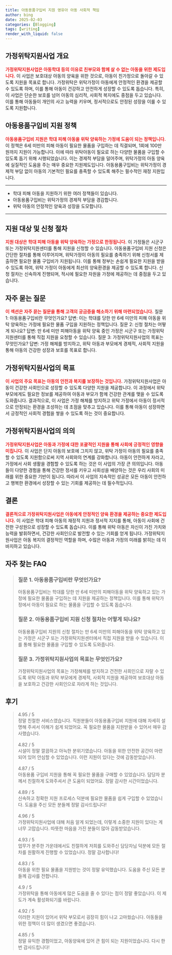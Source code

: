 ```yaml
---
title: 아동용품구입비 지원 영유아 아동 사회적 책임
author: bing
date: 2025-02-03
categories: [Blogging]
tags: [writing]
render_with_liquid: false
---
```



<h2 id='가정위탁지원사업 개요'>가정위탁지원사업 개요</h2>

<p><b><span style="color: #ee2323;">가정위탁지원사업은 아동학대 등의 이유로 친부모와 함께 살 수 없는 아동을 위한 제도입니다.</span></b> 이 사업은 보호대상 아동의 양육을 위한 것으로, 아동이 친가정으로 돌아갈 수 있도록 지원을 목표로 합니다. 가정위탁은 위탁가정이 아동에게 안정적인 환경을 제공할 수 있도록 하며, 이를 통해 아동이 건강하고 안전하게 성장할 수 있도록 돕습니다. 특히, 이 사업은 단순한 보호를 넘어 아동의 심리적, 사회적 복지에도 중점을 두고 있습니다. 이를 통해 아동들이 개인의 사고 능력을 키우며, 정서적으로도 안정된 성장을 이룰 수 있도록 지원합니다.</p>

<h2 id='아동용품구입비 지원 정책'>아동용품구입비 지원 정책</h2>

<p><b><span style="color: #ee2323;">아동용품구입비 지원은 학대 피해 아동을 위탁 양육하는 가정에 도움이 되는 정책입니다.</span></b> 이 정책은 6세 미만의 피해 아동이 필요한 물품을 구입하는 데 직결되며, 1회에 100만 원까지 지원이 가능합니다. 이에 따라 위탁아동이 필요로 하는 다양한 물품을 구입할 수 있도록 돕기 위해 시행되었습니다. 이는 경제적 부담을 덜어주며, 위탁가정의 아동 양육에 실질적인 도움을 주는 매우 중요한 지원제도입니다. 아동용품구입비는 위탁가정이 경제적 부담 없이 아동의 기본적인 필요를 충족할 수 있도록 해주는 필수적인 재정 지원입니다.</p>

<hr />

<ul>
    <li>학대 피해 아동을 지원하기 위한 여러 정책들이 있습니다.</li>
    <li>아동용품구입비는 위탁가정의 경제적 부담을 경감합니다.</li>
    <li>위탁 아동의 안정적인 양육과 성장을 도모합니다.</li>
</ul>

<hr />

<h2 id='지원 대상 및 신청 절차'>지원 대상 및 신청 절차</h2>

<p><b><span style="color: #ee2323;">지원 대상은 학대 피해 아동을 위탁 양육하는 가정으로 한정됩니다.</span></b> 이 가정들은 시군구 또는 가정위탁지원센터를 통해 지원을 신청할 수 있습니다. 아동용품구입비 지원 신청은 간단한 절차를 통해 이루어지며, 위탁가정이 아동의 필요를 충족하기 위해 신청서를 제출하면 필요한 물품 구입비가 지원됩니다. 이를 통해 정부는 손쉽게 필요한 지원을 받을 수 있도록 하여, 위탁 가정이 아동에게 최선의 양육환경을 제공할 수 있도록 합니다. 신청 절차는 신속하게 진행되며, 적시에 필요한 자원을 가정에 제공하는 데 중점을 두고 있습니다.</p>

<h2 id='자주 묻는 질문'>자주 묻는 질문</h2>

<p><b><span style="color: #ee2323;">이 섹션은 자주 묻는 질문을 통해 고객의 궁금증을 해소하기 위해 마련되었습니다.</span></b> 질문 1: 아동용품구입비란 무엇인가요? 답변: 이는 학대를 당한 만 6세 미만의 피해 아동을 위탁 양육하는 가정에 필요한 물품 구입을 지원하는 정책입니다. 질문 2: 신청 절차는 어떻게 되나요? 답변: 만 6세 미만 피해아동을 위탁 양육 중인 가정은 시군구 또는 가정위탁지원센터를 통해 직접 지원을 요청할 수 있습니다. 질문 3: 가정위탁지원사업의 목표는 무엇인가요? 답변: 가정 해체를 방지하고, 위탁 아동과 부모에게 경제적, 사회적 지원을 통해 아동의 건강한 성장과 보호를 목표로 합니다.</p>

<h2 id='가정위탁지원사업의 목표'>가정위탁지원사업의 목표</h2>

<p><b><span style="color: #ee2323;">이 사업의 주요 목표는 아동의 안전과 복지를 보장하는 것입니다.</span></b> 가정위탁지원사업은 아동이 건강한 사회인으로 성장할 수 있도록 다양한 지원을 제공합니다. 이 과정에서 위탁 부모에게도 필요한 정보를 제공하여 아동과 부모가 함께 건강한 관계를 맺을 수 있도록 도와줍니다. 결과적으로, 이 사업은 가정 해체를 방지하고 위탁 가정에서 아동이 정서적으로 안정되는 환경을 조성하는 데 초점을 맞추고 있습니다. 이를 통해 아동이 성장하면서 긍정적인 사회적 경험을 쌓을 수 있도록 하는 것이 중요합니다.</p>

<h2 id='가정위탁지원사업의 의의'>가정위탁지원사업의 의의</h2>

<p><b><span style="color: #ee2323;">가정위탁지원사업은 아동과 가정에 대한 포괄적인 지원을 통해 사회에 긍정적인 영향을 미칩니다.</span></b> 이 사업은 단지 아동의 보호에 그치지 않고, 위탁 가정이 아동의 필요를 충족할 수 있도록 지원함으로써 지역 사회와의 연계를 강화합니다. 아동이 안전하게 자라고, 가정에서 사회 생활을 경험할 수 있도록 하는 것은 이 사업의 가장 큰 의의입니다. 아동들이 다양한 경험을 통해 건강한 정서를 키우고 사회성을 배양하는 것은 우리 사회의 미래를 위한 중요한 기반이 됩니다. 따라서 이 사업의 지속적인 성공은 모든 아동이 안전하고 행복한 환경에서 성장할 수 있는 기회를 제공하는 데 필수적입니다.</p>

<h2 id='결론'>결론</h2>

<p><b><span style="color: #ee2323;">결론적으로 가정위탁지원사업은 아동에게 안정적인 양육 환경을 제공하는 중요한 제도입니다.</span></b> 이 사업은 학대 피해 아동의 재정적 지원과 정서적 지지를 통해, 아동이 사회에 건전한 구성원으로 성장할 수 있도록 돕습니다. 이를 통해 위탁 아동은 자신이 가진 가치와 능력을 발휘하면서, 건강한 사회인으로 발전할 수 있는 기회를 얻게 됩니다. 가정위탁지원사업은 아동 복지의 결정적인 역할을 하며, 수많은 아동과 가정의 미래를 밝히는 데 이바지하고 있습니다.</p>


<h2 id='자주_찾는_FAQ'>자주 찾는 FAQ</h2>
<div itemscope="" itemtype="https://schema.org/FAQPage"> 
<blockquote> 
<div itemscope="" itemprop="mainEntity" itemtype="https://schema.org/Question"> 
<h3 itemprop="name">질문 1. 아동용품구입비란 무엇인가요?</h3> 
<div itemscope="" itemprop="acceptedAnswer" itemtype="https://schema.org/Answer"> 
<span itemprop="text"> 
<p>아동용품구입비는 학대를 당한 만 6세 미만의 피해아동을 위탁 양육하고 있는 가정에 필요한 물품을 구입하는 데 지원을 제공하는 정책입니다. 이를 통해 위탁가정에서 아동이 필요로 하는 물품을 구입할 수 있도록 돕습니다.</p> 
</span> 
</div> 
</div> 

<div itemscope="" itemprop="mainEntity" itemtype="https://schema.org/Question"> 
<h3 itemprop="name">질문 2. 아동용품구입비 지원 신청 절차는 어떻게 되나요?</h3> 
<div itemscope="" itemprop="acceptedAnswer" itemtype="https://schema.org/Answer"> 
<span itemprop="text"> 
<p>아동용품구입비 지원의 신청 절차는 만 6세 미만의 피해아동을 위탁 양육하고 있는 가정은 시군구 또는 가정위탁지원센터에서 직접 지원을 받을 수 있습니다. 이를 통해 필요한 물품을 구입할 수 있도록 도와줍니다.</p> 
</span> 
</div> 
</div> 

<div itemscope="" itemprop="mainEntity" itemtype="https://schema.org/Question"> 
<h3 itemprop="name">질문 3. 가정위탁지원사업의 목표는 무엇인가요?</h3> 
<div itemscope="" itemprop="acceptedAnswer" itemtype="https://schema.org/Answer"> 
<span itemprop="text"> 
<p>가정위탁지원사업의 목표는 가정해체를 방지하고 건전한 사회인으로 자랄 수 있도록 위탁 아동과 위탁 부모에게 경제적, 사회적 지원을 제공하여 보호대상 아동을 보호하고 건강한 사회인으로 자라게 하는 것입니다.</p> 
</span> 
</div> 
</div> 
</blockquote> 
</div>
<h2 id='후기'>후기</h2>
<div itemscope itemtype="https://schema.org/Product">
  <blockquote>
  <div itemprop="review" itemscope itemtype="https://schema.org/Review">
      <div itemprop="reviewRating" itemscope itemtype="https://schema.org/Rating"> <span itemprop="ratingValue">4.95</span> / <span itemprop="bestRating">5</span> </div>
      <span itemprop="reviewBody">정말 친절한 서비스였습니다. 직원분들이 아동용품구입비 지원에 대해 자세히 설명해 주셔서 이해가 쉽게 되었어요. 꼭 필요한 물품을 지원받을 수 있어서 매우 감사했습니다.</span>
  </div>
  <br>
  <div itemprop="review" itemscope itemtype="https://schema.org/Review">
      <div itemprop="reviewRating" itemscope itemtype="https://schema.org/Rating"> <span itemprop="ratingValue">4.82</span> / <span itemprop="bestRating">5</span> </div>
      <span itemprop="reviewBody">시설이 정말 깔끔하고 아늑한 분위기였습니다. 아동을 위한 안전한 공간이 마련되어 있어 안심할 수 있었습니다. 이런 지원이 있다는 것에 감동받았습니다.</span>
  </div>
  <br>
  <div itemprop="review" itemscope itemtype="https://schema.org/Review">
      <div itemprop="reviewRating" itemscope itemtype="https://schema.org/Rating"> <span itemprop="ratingValue">4.87</span> / <span itemprop="bestRating">5</span> </div>
      <span itemprop="reviewBody">아동용품 구입비 지원을 통해 꼭 필요한 물품을 구매할 수 있었습니다. 담당자 분께서 친절하게 도와주셔서 큰 도움이 되었어요. 정말 감사한 시간이었습니다.</span>
  </div>
  <br>
  <div itemprop="review" itemscope itemtype="https://schema.org/Review">
      <div itemprop="reviewRating" itemscope itemtype="https://schema.org/Rating"> <span itemprop="ratingValue">4.89</span> / <span itemprop="bestRating">5</span> </div>
      <span itemprop="reviewBody">신속하고 정확한 지원 프로세스 덕분에 필요한 물품을 쉽게 구입할 수 있었습니다. 도움을 주신 모든 분들께 정말 감사드립니다!</span>
  </div>
  <br>
  <div itemprop="review" itemscope itemtype="https://schema.org/Review">
      <div itemprop="reviewRating" itemscope itemtype="https://schema.org/Rating"> <span itemprop="ratingValue">4.96</span> / <span itemprop="bestRating">5</span> </div>
      <span itemprop="reviewBody">가정위탁지원사업에 대해 처음 알게 되었는데, 이렇게 소중한 지원이 있다는 게 너무 고맙습니다. 따뜻한 마음을 가진 분들이 많아 감동받았습니다.</span>
  </div>
  <br>
  <div itemprop="review" itemscope itemtype="https://schema.org/Review">
      <div itemprop="reviewRating" itemscope itemtype="https://schema.org/Rating"> <span itemprop="ratingValue">4.93</span> / <span itemprop="bestRating">5</span> </div>
      <span itemprop="reviewBody">업무가 분주한 가운데에서도 친절하게 저희를 도와주신 담당자님 덕분에 모든 절차를 원활하게 진행할 수 있었습니다. 정말 감사합니다!</span>
  </div>
  <br>
  <div itemprop="review" itemscope itemtype="https://schema.org/Review">
      <div itemprop="reviewRating" itemscope itemtype="https://schema.org/Rating"> <span itemprop="ratingValue">4.83</span> / <span itemprop="bestRating">5</span> </div>
      <span itemprop="reviewBody">아동을 위한 필요 물품을 지원받는 것이 정말 유익했습니다. 도움을 주신 모든 분들께 감사를 전합니다.</span>
  </div>
  <br>
  <div itemprop="review" itemscope itemtype="https://schema.org/Review">
      <div itemprop="reviewRating" itemscope itemtype="https://schema.org/Rating"> <span itemprop="ratingValue">4.9</span> / <span itemprop="bestRating">5</span> </div>
      <span itemprop="reviewBody">가정위탁을 통해 아동에게 많은 도움을 줄 수 있다는 점이 정말 좋았습니다. 이 제도가 계속 활성화되기를 바랍니다.</span>
  </div>
  <br>
  <div itemprop="review" itemscope itemtype="https://schema.org/Review">
      <div itemprop="reviewRating" itemscope itemtype="https://schema.org/Rating"> <span itemprop="ratingValue">4.92</span> / <span itemprop="bestRating">5</span> </div>
      <span itemprop="reviewBody">이러한 지원이 있어서 위탁 부모로서 굉장히 힘이 나고 고마웠습니다. 아동들을 위한 정책이 더 많이 생겼으면 좋겠습니다.</span>
  </div>
  <br>
  <div itemprop="review" itemscope itemtype="https://schema.org/Review">
      <div itemprop="reviewRating" itemscope itemtype="https://schema.org/Rating"> <span itemprop="ratingValue">4.85</span> / <span itemprop="bestRating">5</span> </div>
      <span itemprop="reviewBody">정말 유익한 경험이었고, 아동양육에 있어 큰 힘이 되는 지원이었습니다. 다시 한 번 감사드립니다!</span>
  </div>
  </blockquote>
</div>
